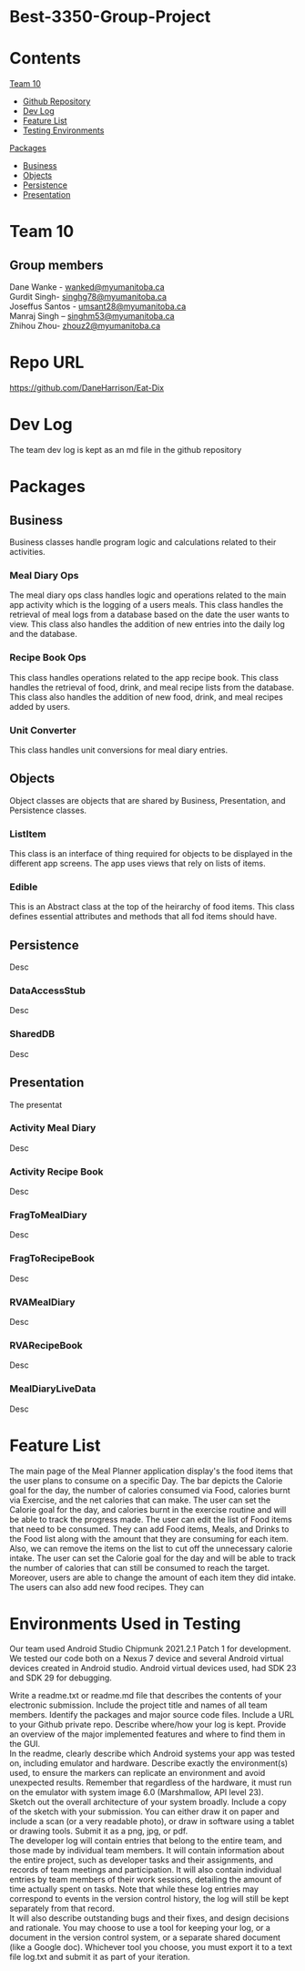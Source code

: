 # Best-3350-Group-Project

# Contents
[Team 10](#group-members)
- [Github Repository](#repo-url)
- [Dev Log](#dev-log)
- [Feature List](#feature-list)
- [Testing Environments](#environments-used-in-testing)

[Packages](#packages)
- [Business](#business)
- [Objects](#objects)
- [Persistence](#persistence)
- [Presentation](#presentation)

# Team 10
## Group members
Dane Wanke - wanked@myumanitoba.ca  
Gurdit Singh- singhg78@myumanitoba.ca  
Joseffus Santos - umsant28@myumanitoba.ca  
Manraj Singh – singhm53@myumanitoba.ca  
Zhihou Zhou- zhouz2@myumanitoba.ca  

# Repo URL
https://github.com/DaneHarrison/Eat-Dix

# Dev Log
The team dev log is kept as an md file in the github repository  
# Packages
## Business
Business classes handle program logic and calculations related to their activities.  
### Meal Diary Ops
The meal diary ops class handles logic and operations related to the main app activity which is the logging of a users meals. This class handles the retrieval of meal logs from a database based on the date the user wants to view. This class also handles the addition of new entries into the daily log and the database.  
  
### Recipe Book Ops
This class handles operations related to the app recipe book. This class handles the retrieval of food, drink, and meal recipe lists from the database. This class also handles the addition of new food, drink, and meal recipes added by users.  

### Unit Converter
This class handles unit conversions for meal diary entries.  

## Objects  
Object classes are objects that are shared by Business, Presentation, and Persistence classes.    
### ListItem
This class is an interface of thing required for objects to be displayed in the different app screens. The app uses views that rely on lists of items.

### Edible
This is an Abstract class at the top of the heirarchy of food items. This class defines essential attributes and methods that all fod items should have.

### 
## Persistence
Desc  
### DataAccessStub
Desc  
### SharedDB
Desc  
## Presentation
The presentat 

### Activity Meal Diary
Desc  

### Activity Recipe Book
Desc  

### FragToMealDiary
Desc  

### FragToRecipeBook
Desc  

### RVAMealDiary
Desc  

### RVARecipeBook
Desc  

### MealDiaryLiveData
Desc  

# Feature List
The main page of the Meal Planner application display's the food items that the user plans to consume on a specific Day. The bar depicts the Calorie goal for the day, the number of calories consumed via Food, calories burnt via Exercise, and the net calories that can make. The user can set the Calorie goal for the day, and calories burnt in the exercise routine and will be able to track the progress made. The user can edit the list of Food items that need to be consumed. They can add Food items, Meals, and Drinks to the Food list along with the amount that they are consuming for each item. Also, we can remove the items on the list to cut off the unnecessary calorie intake. The user can set the Calorie goal for the day and will be able to track the number of calories that can still be consumed to reach the target. Moreover, users are able to change the amount of each item they did intake. The users can also add new food recipes. They can 

# Environments Used in Testing

Our team used Android Studio Chipmunk 2021.2.1 Patch 1 for development. We tested our code both on a Nexus 7 device and several Android virtual devices created in Android studio. Android virtual devices used, had SDK 23 and SDK 29 for debugging.  


Write a readme.txt or readme.md file that describes the contents of your electronic submission. Include the project title and names of all team members. Identify the packages and major source code files. Include a URL to your Github private repo. Describe where/how your log is kept. Provide an overview of the major implemented features and where to find them in the GUI.  
In the readme, clearly describe which Android systems your app was tested on, including emulator and hardware. Describe exactly the environment(s) used, to ensure the markers can replicate an environment and avoid unexpected results. Remember that regardless of the hardware, it must run on the emulator with system image 6.0 (Marshmallow, API level 23).  
Sketch out the overall architecture of your system broadly. Include a copy of the sketch with your submission. You can either draw it on paper and include a scan (or a very readable photo), or draw in software using a tablet or drawing tools. Submit it as a png, jpg, or pdf.  
The developer log will contain entries that belong to the entire team, and those made by individual team members. It will contain information about the entire project, such as developer tasks and their assignments, and records of team meetings and participation. It will also contain individual entries by team members of their work sessions, detailing the amount of time actually spent on tasks. Note that while these log entries may correspond to events in the version control history, the log will still be kept separately from that record.  
It will also describe outstanding bugs and their fixes, and design decisions and rationale. You may choose to use a tool for keeping your log, or a document in the version control system, or a separate shared document (like a Google doc). Whichever tool you choose, you must export it to a text file log.txt and submit it as part of your iteration.  
